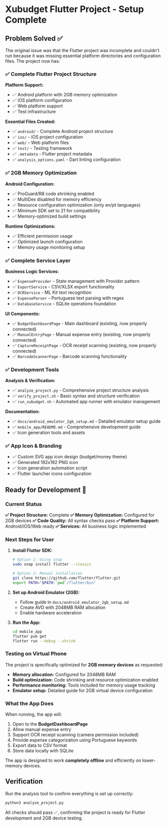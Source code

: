 # Xubudget Flutter Project - Setup Complete

## Problem Solved ✅

The original issue was that the Flutter project was incomplete and couldn't run because it was missing essential platform directories and configuration files. The project now has:

### ✅ Complete Flutter Project Structure

**Platform Support:**
- ✅ Android platform with 2GB memory optimization
- ✅ iOS platform configuration  
- ✅ Web platform support
- ✅ Test infrastructure

**Essential Files Created:**
- ✅ `android/` - Complete Android project structure
- ✅ `ios/` - iOS project configuration
- ✅ `web/` - Web platform files
- ✅ `test/` - Testing framework
- ✅ `.metadata` - Flutter project metadata
- ✅ `analysis_options.yaml` - Dart linting configuration

### ✅ 2GB Memory Optimization

**Android Configuration:**
- ✅ ProGuard/R8 code shrinking enabled
- ✅ MultiDex disabled for memory efficiency
- ✅ Resource configuration optimization (only en/pt languages)
- ✅ Minimum SDK set to 21 for compatibility
- ✅ Memory-optimized build settings

**Runtime Optimizations:**
- ✅ Efficient permission usage
- ✅ Optimized launch configuration
- ✅ Memory usage monitoring setup

### ✅ Complete Service Layer

**Business Logic Services:**
- ✅ `ExpenseProvider` - State management with Provider pattern
- ✅ `ExportService` - CSV/XLSX export functionality
- ✅ `OCRService` - ML Kit text recognition
- ✅ `ExpenseParser` - Portuguese text parsing with regex
- ✅ `DatabaseService` - SQLite operations foundation

**UI Components:**
- ✅ `BudgetDashboardPage` - Main dashboard (existing, now properly connected)
- ✅ `ManualEntryPage` - Manual expense entry (existing, now properly connected)  
- ✅ `CaptureReceiptPage` - OCR receipt scanning (existing, now properly connected)
- ✅ `BarcodeScannerPage` - Barcode scanning functionality

### ✅ Development Tools

**Analysis & Verification:**
- ✅ `analyze_project.py` - Comprehensive project structure analysis
- ✅ `verify_project.sh` - Basic syntax and structure verification
- ✅ `run_xubudget.sh` - Automated app runner with emulator management

**Documentation:**
- ✅ `docs/android_emulator_2gb_setup.md` - Detailed emulator setup guide
- ✅ `mobile_app/README.md` - Comprehensive development guide
- ✅ Icon generation tools and assets

### ✅ App Icon & Branding

- ✅ Custom SVG app icon design (budget/money theme)
- ✅ Generated 192x192 PNG icon
- ✅ Icon generation automation script
- ✅ Flutter launcher icons configuration

## Ready for Development 🚀

### Current Status
**✅ Project Structure:** Complete
**✅ Memory Optimization:** Configured for 2GB devices
**✅ Code Quality:** All syntax checks pass
**✅ Platform Support:** Android/iOS/Web ready
**✅ Services:** All business logic implemented

### Next Steps for User

1. **Install Flutter SDK:**
   ```bash
   # Option 1: Using snap
   sudo snap install flutter --classic
   
   # Option 2: Manual installation
   git clone https://github.com/flutter/flutter.git
   export PATH="$PATH:`pwd`/flutter/bin"
   ```

2. **Set up Android Emulator (2GB):**
   - Follow guide in `docs/android_emulator_2gb_setup.md`
   - Create AVD with 2048MB RAM allocation
   - Enable hardware acceleration

3. **Run the App:**
   ```bash
   cd mobile_app
   flutter pub get
   flutter run --debug --shrink
   ```

### Testing on Virtual Phone

The project is specifically optimized for **2GB memory devices** as requested:

- **Memory allocation:** Configured for 2048MB RAM
- **Build optimization:** Code shrinking and resource optimization enabled
- **Performance monitoring:** Tools included for memory usage tracking
- **Emulator setup:** Detailed guide for 2GB virtual device configuration

### What the App Does

When running, the app will:
1. Open to the **BudgetDashboardPage** 
2. Allow manual expense entry
3. Support OCR receipt scanning (camera permission included)
4. Provide expense categorization using Portuguese keywords
5. Export data to CSV format
6. Store data locally with SQLite

The app is designed to work **completely offline** and efficiently on lower-memory devices.

## Verification

Run the analysis tool to confirm everything is set up correctly:
```bash
python3 analyze_project.py
```

All checks should pass ✅, confirming the project is ready for Flutter development and 2GB device testing.